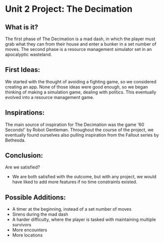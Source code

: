 # Unit 2 Project: The Decimation

## What is it?
The first phase of The Decimation is a mad dash, in which the player must grab what they can from their house and enter a bunker in a set number of moves. The second phase is a resource management simulator set in an apocalyptic wasteland.

## First Ideas:
We started with the thought of avoiding a fighting game, so we considered creating an app. None of those ideas were good enough, so we began thinking of making a simulation game, dealing with politics. This eventually evolved into a resource management game. 

## Inspirations:
The main source of inspiration for The Decimation was the game '60 Seconds!' by Robot Gentleman. Throughout the course of the project, we eventually found ourselves also pulling inspiration from the Fallout series by Bethesda.

## Conclusion:
Are we satisfied?
- We are both satisfied with the outcome, but with any project, we would have liked to add more features if no time constraints existed.

## Possible Additions:
- A timer at the beginning, instead of a set number of moves
- Sirens during the mad dash
- A harder difficulty, where the player is tasked with maintaining multiple survivors
- More encounters
- More locations
